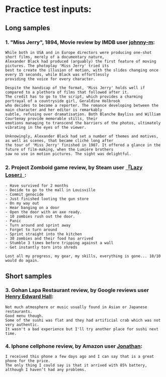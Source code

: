 # Practice test inputs:

## Long samples

### 1. "Miss Jerry", 1894, Movie review by IMDB user [johnny-m](https://www.imdb.com/review/rw0000021/?ref_=tt_urv):
```
While both in USA and in Europe directors were producing one-shot short films, merely of a documentary nature, 
Alexander Black had produced (arguably) the first feature of moving pictures. The photoplay 'Miss Jerry' tried its
best to create the illusion of motion, with the slides changing once every 15 seconds, while Black was effortlessly
providing the voice for every character.

Despite the handicap of the format, 'Miss Jerry' holds well if compared to a plethora of films that followed after it. 
The credit has to go to the script, which provides a charming portrayal of a countryside girl, Geraldine Holbrook
who decides to become a reporter. The romance developing between the main character and her editor is remarkably
subtle, refusing over dramatisation. Both Blanche Bayliss and William Courtenay provide memorable stills, their
emotions managing to transcend the barriers of the photos, ultimately vibrating in the eyes of the viewer.

Unknowingly, Alexander Black had set a number of themes and motives, as well as scenes, that became cliché long after
the tour of 'Miss Jerry' finished in 1907. It offered a glance in the future of film-making, when the Lumière brothers
saw no use in motion pictures. The sight was delightful.
```
### 2. Project Zomboid game review, by Steam user [『Lazy Loser』](https://steamcommunity.com/profiles/76561198126766799/recommended/108600/):

```
- Have survived for 2 months
- Decide to go to the mall in Louisville
- Commit genocide
- Just finished looting the gun store
- On my way out
- Hear banging on a door
- Open the door with an axe ready.
- 10 zombies rush out the door.
- Panic
- Turn around and sprint away
- Forget to turn around
- Sprint straight into the kitchen
- 30 zombies and their food has arrived
- Stumble 3 times before tripping against a wall
- Get instantly torn into shreds

Lost all my progress, my gear, my skills, everything is gone... 10/10 would do again.
```
## Short samples

### 3. Gohan Lapa Restaurant review, by Google reviews user [Henry Edward Hall](https://maps.app.goo.gl/w4U8ag6WT9UQzGoS7):
```
Not much atmosphere or music usually found in Asian or Japanese restaurants. 
Good menu though. 
Some of the sushi was flat and they had artificial crab which was not very authentic. 
It wasn't a bad experience but I'll try another place for sushi next time.
```
### 4. Iphone cellphone review, by Amazon user [Jonathan](https://www.amazon.com/gp/customer-reviews/R1JY8US3MJ4BGL/ref=cm_cr_dp_d_rvw_ttl?ie=UTF8&ASIN=B09LPB9SQH):
```
I received this phone a few days ago and I can say that is a great phone for the price.
The only thing I could say is that it arrived with 85% battery, although I haven’t had any problems.
```
